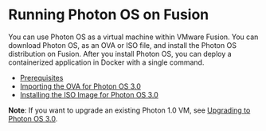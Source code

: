 # Running Photon OS on Fusion

You can use Photon OS as a virtual machine within VMware Fusion. You can download Photon OS, as an OVA or ISO file, and install the Photon OS distribution on Fusion. After you install Photon OS, you can deploy a containerized application in Docker with a single command.

- [Prerequisites](photon_os_fusion_prerequisites.md)
- [Importing the OVA for Photon OS 3.0](importing-the-ova-for-photon-os-3.0-fusion.md)
- [Installing the ISO Image for Photon OS 3.0](installing-the-iso-image-for-photon-os-30-fusion.md)

**Note**: If you want to upgrade an existing Photon 1.0 VM, see [Upgrading to Photon OS 3.0](Upgrading-to-Photon-OS-3.0.md). 

